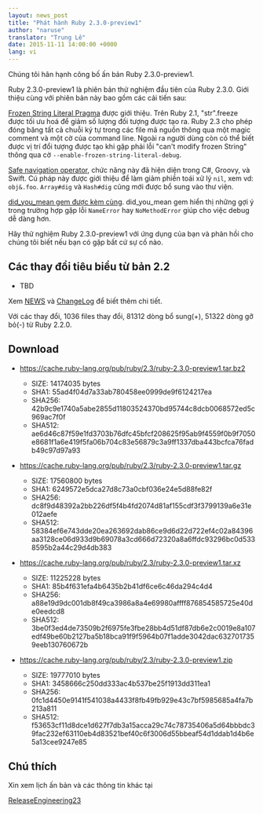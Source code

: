 ```yaml
---
layout: news_post
title: "Phát hành Ruby 2.3.0-preview1"
author: "naruse"
translator: "Trung Lê"
date: 2015-11-11 14:00:00 +0000
lang: vi
---
```


Chúng tôi hân hạnh công bố ấn bản Ruby 2.3.0-preview1.

Ruby 2.3.0-preview1 là phiên bản thử nghiệm đầu tiên của Ruby 2.3.0.
Giới thiệu cùng với phiên bản này bao gồm các cải tiến sau:

[Frozen String Literal
Pragma](https://bugs.ruby-lang.org/issues/11473) được giới thiệu. Trên
Ruby 2.1, "str".freeze được tối ưu hoá để giảm số lượng đối tượng được
tạo ra. Ruby 2.3 cho phép đóng băng tất cả chuỗi ký tự trong các
file mã nguồn thông qua một magic comment và một cờ của command line.
Ngoài ra người dùng còn có thể biết được vị trí đổi tượng được tạo
khi gặp phải lỗi "can't modify frozen String" thông qua cờ `--enable-frozen-string-literal-debug`.

[Safe navigation operator](https://bugs.ruby-lang.org/issues/11537),
chức năng này đã hiện diện trong C#, Groovy, và Swift. Cú pháp này
được giới thiệu để làm giảm phiền toái xử lý `nil`, xem vd: `obj&.foo`.
`Array#dig` và `Hash#dig` cũng mới được bổ sung vào thư viện.

[did_you_mean gem được kèm cùng](https://bugs.ruby-lang.org/issues/11252).
did_you_mean gem hiển thị những gợi ý trong trường hợp gặp lỗi `NameError`
hay `NoMethodError` giúp cho việc debug dễ dàng hơn.

Hãy thử nghiệm Ruby 2.3.0-preview1 với ứng dụng của bạn và phản hồi cho
chúng tôi biết nếu bạn có gặp bất cứ sự cố nào.

## Các thay đổi tiêu biểu từ bản 2.2

* TBD

Xem [NEWS](https://github.com/ruby/ruby/blob/v2_3_0_preview1/NEWS) và
[ChangeLog](https://github.com/ruby/ruby/blob/v2_3_0_preview1/ChangeLog)
để biết thêm chi tiết.

Với các thay đổi, 1036 files thay đổi, 81312 dòng bổ sung(+), 51322 dòng
gỡ bỏ(-) từ Ruby 2.2.0.

## Download

* <https://cache.ruby-lang.org/pub/ruby/2.3/ruby-2.3.0-preview1.tar.bz2>

  * SIZE:   14174035 bytes
  * SHA1:   55ad4f04d7a33ab780458ee0999de9f6124217ea
  * SHA256: 42b9c9e1740a5abe2855d11803524370bd95744c8dcb0068572ed5c969ac7f0f
  * SHA512: ae6d46c87f59e1fd3703b76dfc45bfcf208625f95ab9f4559f0b9f7050e8681f1a6e419f5fa06b704c83e56879c3a9ff1337dba443bcfca76fadb49c97d97a93

* <https://cache.ruby-lang.org/pub/ruby/2.3/ruby-2.3.0-preview1.tar.gz>

  * SIZE:   17560800 bytes
  * SHA1:   6249572e5dca27d8c73a0cbf036e24e5d88fe82f
  * SHA256: dc8f9d48392a2bb226df5f4b4fd2074d81af155cdf3f3799139a6e31e012aefe
  * SHA512: 58384ef6e743dde20ea263692dab86ce9d6d22d722ef4c02a84396aa3128ce06d933d9b69078a3cd666d72320a8a6ffdc93296bc0d5338595b2a44c29d4db383

* <https://cache.ruby-lang.org/pub/ruby/2.3/ruby-2.3.0-preview1.tar.xz>

  * SIZE:   11225228 bytes
  * SHA1:   85b4f631efa4b6435b2b41df6ce6c46da294c4d4
  * SHA256: a88e19d9dc001db8f49ca3986a8a4e69980affff876854585725e40de0eedcd8
  * SHA512: 3be0f3ed4de73509b2f6975fe3fbe28bb4d51df87db6e2c0019e8a107edf49be60b2127ba5b18bca91f9f5964b07f1adde3042dac6327017359eeb130760672b

* <https://cache.ruby-lang.org/pub/ruby/2.3/ruby-2.3.0-preview1.zip>

  * SIZE:   19777010 bytes
  * SHA1:   3458666c250dd333ac4b537be25f1913dd311ea1
  * SHA256: 0fc1d4450e9141f541038a4433f8fb49fb929e43c7bf5985685a4fa7b213a811
  * SHA512: f53653cf11d8dce1d627f7db3a15acca29c74c78735406a5d64bbbdc39fac232ef63110eb4d83521bef40c6f3006d55bbeaf54d1ddab1d4b6e5a13cee9247e85

## Chú thích

Xin xem lịch ấn bản và các thông tin khác tại

[ReleaseEngineering23](https://bugs.ruby-lang.org/projects/ruby-trunk/wiki/ReleaseEngineering23)
